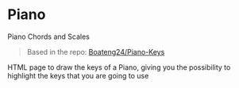 # Piano
Piano Chords and Scales

> Based in the repo: [Boateng24/Piano-Keys](https://github.com/Boateng24/Piano-Keys)

HTML page to draw the keys of a Piano, giving you the possibility to highlight the keys that you are going to use
